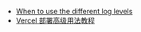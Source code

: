 - [When to use the different log levels](https://stackoverflow.com/questions/2031163/when-to-use-the-different-log-levels)
- [Vercel 部署高级用法教程](https://blog.17lai.site/posts/e922fac8/#!)